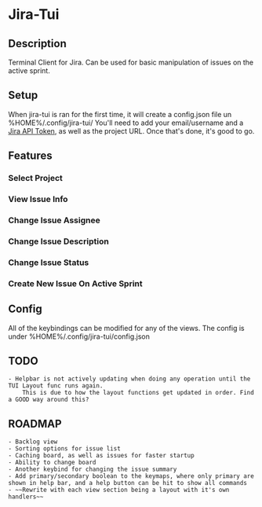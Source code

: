 # Jira-Tui
## Description
Terminal Client for Jira. Can be used for basic manipulation of issues on the active sprint.

## Setup
When jira-tui is ran for the first time, it will create a config.json file un %HOME%/.config/jira-tui/
You'll need to add your email/username and a [Jira API Token](https://support.atlassian.com/atlassian-account/docs/manage-api-tokens-for-your-atlassian-account/), as well as the project URL.
Once that's done, it's good to go.

## Features
### Select Project
### View Issue Info
### Change Issue Assignee
### Change Issue Description
### Change Issue Status
### Create New Issue On Active Sprint

## Config
All of the keybindings can be modified for any of the views. The config is under %HOME%/.config/jira-tui/config.json

## TODO
	- Helpbar is not actively updating when doing any operation until the TUI Layout func runs again.
		This is due to how the layout functions get updated in order. Find a GOOD way around this?

## ROADMAP
    - Backlog view
    - Sorting options for issue list
    - Caching board, as well as issues for faster startup
    - Ability to change board
    - Another keybind for changing the issue summary
    - Add primary/secondary boolean to the keymaps, where only primary are shown in help bar, and a help button can be hit to show all commands
    - ~~Rewrite with each view section being a layout with it's own handlers~~
